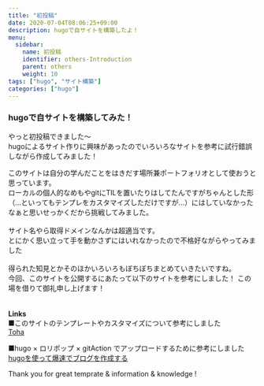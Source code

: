 ```yaml
---
title: "初投稿"
date: 2020-07-04T08:06:25+09:00
description: hugoで自サイトを構築したよ！
menu:
  sidebar:
    name: 初投稿
    identifier: others-Introduction
    parent: others
    weight: 10
tags: ["hugo", "サイト構築"]
categories: ["hugo"]
---
```


### hugoで自サイトを構築してみた！
やっと初投稿できました～
<br>
hugoによるサイト作りに興味があったのでいろいろなサイトを参考に試行錯誤しながら作成してみました！  
  
このサイトは自分の学んだことをはきだす場所兼ポートフォリオとして使おうと思っています。  
ローカルの個人的なめもやgitにTILを置いたりはしてたんですがちゃんとした形（…といってもテンプレをカスタマイズしただけですが…）にはしていなかったなぁと思いせっかくだから挑戦してみました。  
<br>
サイト名やら取得ドメインなんかは超適当です。  
とにかく思い立って手を動かさずにはいれなかったので不格好ながらやってみました  
<br>
得られた知見とかそのほかいろいろもぼちぼちまとめていきたいですね。
<br>
今回、このサイトを公開するにあたって以下のサイトを参考にしました！
この場を借りて御礼申し上げます！  
<br>  
**Links**  
■このサイトのテンプレートやカスタマイズについて参考にしました  
[Toha](https://toha-guides.netlify.app/)

■hugo × ロリポップ × gitAction でアップロードするために参考にしました  
[hugoを使って爆速でブログを作成する](https://zenn.dev/harachan/articles/a043e9a756cae4#%E3%83%93%E3%83%AB%E3%83%89)

Thank you for great temprate & information & knowledge !  
